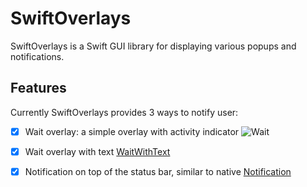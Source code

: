 # SwiftOverlays

SwiftOverlays is a Swift GUI library for displaying various popups and notifications.


## Features

Currently SwiftOverlays provides 3 ways to notify user:

- [x] Wait overlay: a simple overlay with activity indicator
![Wait](http://i.imgur.com/fhh37RSl.png)

- [x] Wait overlay with text 
[WaitWithText](http://i.imgur.com/tlTELmXl.png)

- [x] Notification on top of the status bar, similar to native
[Notification](http://i.imgur.com/vTu5Kvkl.png)

